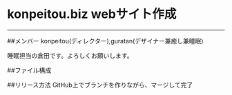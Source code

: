 # konpeitou.biz webサイト作成

---

##メンバー
konpeitou(ディレクター),guratan(デザイナー兼癒し兼睡眠)

睡眠担当の倉田です。よろしくお願いします。

##ファイル構成

##リリース方法
GitHub上でブランチを作りながら、マージして完了